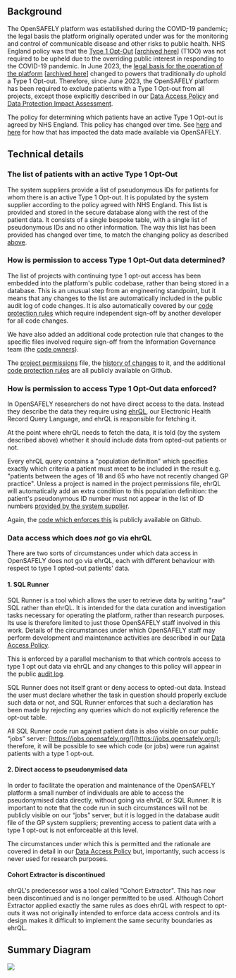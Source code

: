 ## Background

The OpenSAFELY platform was established during the COVID-19 pandemic; the legal basis the platform originally operated under was for the monitoring and control of communicable disease and other risks to public health.
NHS England policy was that the [Type 1 Opt-Out](https://www.nhs.uk/using-the-nhs/about-the-nhs/opt-out-of-sharing-your-health-records/) [[archived here](https://web.archive.org/web/20250401015716/https://www.nhs.uk/using-the-nhs/about-the-nhs/opt-out-of-sharing-your-health-records/)] (T1OO) was not required to be upheld due to the overriding public interest in responding to the COVID-19 pandemic.
In June 2023, the [legal basis for the operation of the platform](https://digital.nhs.uk/about-nhs-digital/corporate-information-and-documents/directions-and-data-provision-notices/data-provision-notices-dpns/opensafely-covid-19-service-data-provision-notice) [[archived here](https://web.archive.org/web/20250414105355/https://digital.nhs.uk/about-nhs-digital/corporate-information-and-documents/directions-and-data-provision-notices/data-provision-notices-dpns/opensafely-covid-19-service-data-provision-notice)] changed to powers that traditionally _do_ uphold a Type 1 Opt-out.
Therefore, since June 2023, the OpenSAFELY platform has been required to exclude patients with a Type 1 Opt-out from all projects, except those explicitly described in our [Data Access Policy](data-access-policy.md) and [Data Protection Impact Assessment](https://digital.nhs.uk/about-nhs-digital/corporate-information-and-documents/directions-and-data-provision-notices/data-provision-notices-dpns/opensafely-covid-19-service-data-provision-notice#further-information).

The policy for determining which patients have an active Type 1 Opt-out is agreed by NHS England. This policy has changed over time. See [here](https://www.opensafely.org/changelog/#2024-08-07) and [here](https://www.opensafely.org/changelog/#2024-10-29) for how that has impacted the data made available via OpenSAFELY.

## Technical details

### The list of patients with an active Type 1 Opt-Out

The system suppliers provide a list of pseudonymous IDs for patients for whom there is an active Type 1 Opt-out. It is populated by the system supplier according to the policy agreed with NHS England. This list is provided and stored in the secure database along with the rest of the patient data. It consists of a single bespoke table, with a single list of pseudonymous IDs and no other information.
The way this list has been provided has changed over time, to match the changing policy as described [above](#background).

### How is permission to access Type 1 Opt-Out data determined?

The list of projects with continuing type 1 opt-out access has been embedded into the platform's public codebase, rather than being stored in a database.
This is an unusual step from an engineering standpoint, but it means that any changes to the list are automatically included in the public audit log of code changes.
It is also automatically covered by our [code protection rules](https://docs.github.com/en/repositories/configuring-branches-and-merges-in-your-repository/managing-protected-branches/about-protected-branches#require-pull-request-reviews-before-merging) which require independent sign-off by another developer for all code changes.

We have also added an additional code protection rule that changes to the specific files involved require sign-off from the Information Governance team (the [code owners](https://docs.github.com/en/repositories/managing-your-repositorys-settings-and-features/customizing-your-repository/about-code-owners)).

The [project permissions](https://github.com/opensafely-core/job-server/blob/main/jobserver/permissions/t1oo.py) file, the [history of changes](https://github.com/opensafely-core/job-server/commits/main/jobserver/permissions/t1oo.py) to it, and the additional [code protection rules](https://github.com/opensafely-core/job-server/blob/main/.github/CODEOWNERS) are all publicly available on Github.

### How is permission to access Type 1 Opt-Out data enforced?

In OpenSAFELY researchers do not have direct access to the data.
Instead they describe the data they require using [ehrQL](https://docs.opensafely.org/ehrql/), our Electronic Health Record Query Language, and ehrQL is responsible for fetching it.

At the point where ehrQL needs to fetch the data, it is told (by the system described above) whether it should include data from opted-out patients or not.

Every ehrQL query contains a "population definition" which specifies exactly which criteria a patient must meet to be included in the result e.g. "patients between the ages of 18 and 65 who have not recently changed GP practice".
Unless a project is named in the project permissions file, ehrQL will automatically add an extra condition to this population definition: the patient's pseudonymous ID number must not appear in the list of ID numbers [provided by the system supplier](#the-list-of-patients-with-an-active-type-1-opt-out).

Again, the [code which enforces this](https://github.com/opensafely-core/ehrql/blob/72f289b0183e4c5dcbd9cbd6fcfa243a76fb9a67/ehrql/backends/tpp.py#L97-L129) is publicly available on Github.

### Data access which does _not_ go via ehrQL

There are two sorts of circumstances under which data access in OpenSAFELY does not go via ehrQL, each with different behaviour with respect to type 1 opted-out patients' data.

#### 1. SQL Runner

SQL Runner is a tool which allows the user to retrieve data by writing "raw" SQL rather than ehrQL.
It is intended for the data curation and investigation tasks necessary for operating the platform, rather than research purposes.
Its use is therefore limited to just those OpenSAFELY staff involved in this work.
Details of the circumstances under which OpenSAFELY staff may perform development and maintenance activities are described in our [Data Access Policy](https://docs.opensafely.org/data-access-policy/).

This is enforced by a parallel mechanism to that which controls access to type 1 opt out data via ehrQL and any changes to this policy will appear in the public [audit log](https://github.com/opensafely-core/job-server/commits/main/jobserver/permissions/sqlrunner.py).

SQL Runner does not itself grant or deny access to opted-out data.
Instead the user must declare whether the task in question should properly exclude such data or not, and SQL Runner enforces that such a declaration has been made by rejecting any queries which do not explicitly reference the opt-out table.

All SQL Runner code run against patient data is also visible on our public “jobs” server: [https://jobs.opensafely.org/](https://jobs.opensafely.org/); therefore, it will be possible to see which code (or jobs) were run against patients with a type 1 opt-out.

#### 2. Direct access to pseudonymised data

In order to facilitate the operation and maintenance of the OpenSAFELY platform a small number of individuals are able to access the pseudonymised data directly, without going via ehrQL or SQL Runner.
It is important to note that the code run in such circumstances will not be publicly visible on our “jobs” server, but it is logged in the database audit file of the GP system suppliers; preventing access to patient data with a type 1 opt-out is not enforceable at this level.

The circumstances under which this is permitted and the rationale are covered in detail in our [Data Access Policy](https://docs.opensafely.org/data-access-policy/) but, importantly, such access is never used for research purposes.

#### Cohort Extractor is discontinued

ehrQL's predecessor was a tool called "Cohort Extractor". This has now been discontinued and is no longer permitted to be used. Although Cohort Extractor applied exactly the same rules as does ehrQL with respect to opt-outs it was not originally intended to enforce data access controls and its design makes it difficult to implement the same security boundaries as ehrQL.

## Summary Diagram

![](./images/t1oos.png)
